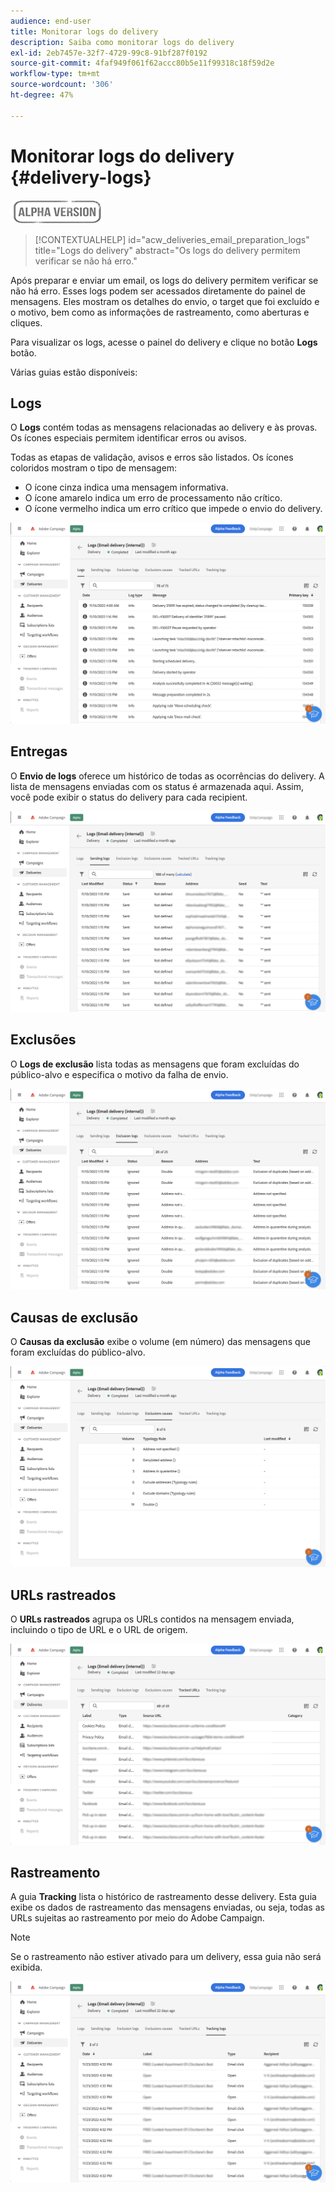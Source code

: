 ```yaml
---
audience: end-user
title: Monitorar logs do delivery
description: Saiba como monitorar logs do delivery
exl-id: 2eb7457e-32f7-4729-99c8-91bf287f0192
source-git-commit: 4faf949f061f62accc80b5e11f99318c18f59d2e
workflow-type: tm+mt
source-wordcount: '306'
ht-degree: 47%

---
```


# Monitorar logs do delivery {#delivery-logs}

![](../assets/do-not-localize/badge.png)

>[!CONTEXTUALHELP]
>id="acw_deliveries_email_preparation_logs"
>title="Logs do delivery"
>abstract="Os logs do delivery permitem verificar se não há erro."

Após preparar e enviar um email, os logs do delivery permitem verificar se não há erro. Esses logs podem ser acessados diretamente do painel de mensagens. Eles mostram os detalhes do envio, o target que foi excluído e o motivo, bem como as informações de rastreamento, como aberturas e cliques.

Para visualizar os logs, acesse o painel do delivery e clique no botão **Logs** botão.

Várias guias estão disponíveis:

## Logs

O **Logs** contém todas as mensagens relacionadas ao delivery e às provas. Os ícones especiais permitem identificar erros ou avisos.

Todas as etapas de validação, avisos e erros são listados. Os ícones coloridos mostram o tipo de mensagem:

* O ícone cinza indica uma mensagem informativa.
* O ícone amarelo indica um erro de processamento não crítico.
* O ícone vermelho indica um erro crítico que impede o envio do delivery.

![](assets/logs.png)

## Entregas

O **Envio de logs** oferece um histórico de todas as ocorrências do delivery. A lista de mensagens enviadas com os status é armazenada aqui. Assim, você pode exibir o status do delivery para cada recipient.

![](assets/logs2.png)

## Exclusões

O **Logs de exclusão** lista todas as mensagens que foram excluídas do público-alvo e especifica o motivo da falha de envio.

![](assets/logs3.png)

## Causas de exclusão

O **Causas da exclusão** exibe o volume (em número) das mensagens que foram excluídas do público-alvo.

![](assets/logs4.png)

## URLs rastreados

O **URLs rastreados** agrupa os URLs contidos na mensagem enviada, incluindo o tipo de URL e o URL de origem.

![](assets/logs5.png)

## Rastreamento

A guia **Tracking** lista o histórico de rastreamento desse delivery. Esta guia exibe os dados de rastreamento das mensagens enviadas, ou seja, todas as URLs sujeitas ao rastreamento por meio do Adobe Campaign.

>[!NOTE]
>
>Se o rastreamento não estiver ativado para um delivery, essa guia não será exibida.

![](assets/logs6.png)

